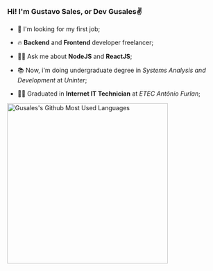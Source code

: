 ### Hi! I'm Gustavo Sales, or Dev Gusales✌

- 🔭 I'm looking for my first job;

- 🔥 **Backend** and **Frontend** developer freelancer;

- 👨‍💻 Ask me about **NodeJS** and **ReactJS**;

- 📚 Now, i'm doing undergraduate degree in _Systems Analysis and Development_ at _Uninter_;

- 👨‍🎓 Graduated in **Internet IT Technician** at _ETEC Antônio Furlan_;

<img width="370em" src="https://github-readme-stats.vercel.app/api/top-langs/?username=Gusales&layout=compact&count_private=true&show_icons=true&theme=radical" alt="Gusales's Github Most Used Languages">
